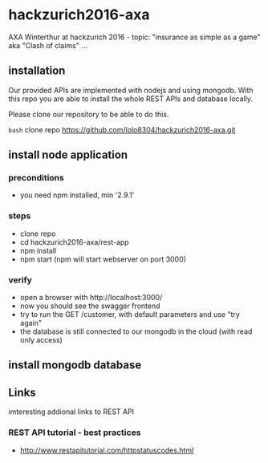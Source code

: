 # hackzurich2016-axa
AXA Winterthur at hackzurich 2016 - topic: "insurance as simple as a game" aka "Clash of claims"
...

## installation
Our provided APIs are implemented with nodejs and using mongodb. 
With this repo you are able to install the whole REST APIs and database locally.

Please clone our repository to be able to do this.

`bash` clone repo https://github.com/lolo8304/hackzurich2016-axa.git

## install node application

### preconditions
* you need npm installed, min '2.9.1'

### steps

* clone repo
* cd hackzurich2016-axa/rest-app
* npm install
* npm start (npm will start webserver on port 3000)

### verify
* open a browser with http://localhost:3000/
* now you should see the swagger frontend
* try to run the GET /customer, with default parameters and use "try again"
* the database is still connected to our mongodb in the cloud (with read only access)


## install mongodb database


## Links
imteresting addional links to REST API

### REST API tutorial - best practices
* http://www.restapitutorial.com/httpstatuscodes.html